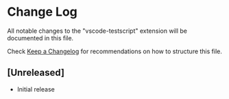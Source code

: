 # Change Log

All notable changes to the "vscode-testscript" extension will be documented in this file.

Check [Keep a Changelog](http://keepachangelog.com/) for recommendations on how to structure this file.

## [Unreleased]

- Initial release